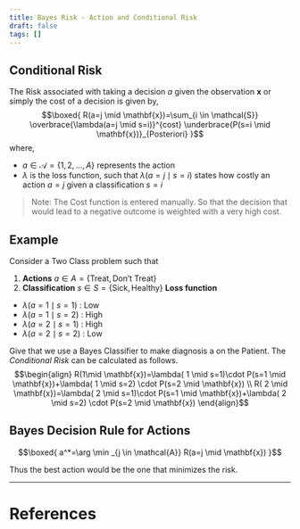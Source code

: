 ```yaml
---
title: Bayes Risk - Action and Conditional Risk
draft: false
tags: []
---
```

## Conditional Risk
The Risk associated with taking a decision $a$ given the observation $\mathbf x$ or simply the cost of a decision is given by,
$$\boxed{
R(a=j \mid \mathbf{x})=\sum_{i \in \mathcal{S}} \overbrace{\lambda(a=j \mid s=i)}^{cost} \underbrace{P(s=i \mid \mathbf{x})}_{Posteriori}
}$$
where, 
- $a \in \mathcal{A}=\{1,2, \ldots, A\}$ represents the action 
- $\lambda$ is the loss function, such that $\lambda(a=j \mid s=i)$ states how costly an action $a=j$ given a classification $s  = i$

> Note: The Cost function is entered manually. So that the decision that would lead to a negative outcome is weighted with a very high cost. 

## **Example**
Consider a Two Class problem such that
1. **Actions** $a\in A =\{\text{Treat}, \text{Don't Treat} \}$ 
2. **Classification** $s\in S=\{\text{Sick},\text{Healthy}\}$
 **Loss function** 
- $\lambda( a=1\mid s= 1)$ : Low
- $\lambda( a=1\mid s= 2)$ : High 
- $\lambda( a=2\mid s= 1)$ : High 
- $\lambda( a=2\mid s= 2)$ : Low

Give that we use a Bayes Classifier to make diagnosis a on the Patient. The *Conditional Risk* can be calculated as follows. 
$$\begin{align}
R(1\mid \mathbf{x})=\lambda( 1  \mid s=1)\cdot P(s=1 \mid \mathbf{x})+\lambda( 1  \mid s=2) \cdot P(s=2 \mid \mathbf{x})
\\
R( 2 \mid \mathbf{x})=\lambda( 2 \mid s=1)\cdot  P(s=1 \mid \mathbf{x})+\lambda( 2  \mid s=2) \cdot P(s=2 \mid \mathbf{x})
\end{align}$$
## Bayes Decision Rule for Actions
$$\boxed{
a^*=\arg \min _{j \in \mathcal{A}} R(a=j \mid \mathbf{x})
}$$

Thus the best action would be the one that minimizes the risk. 

---
# References
